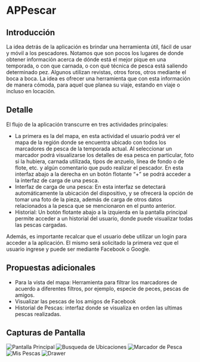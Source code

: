 # APPescar
## Introducción
La idea detrás de la aplicación es brindar una herramienta útil, fácil de usar y móvil a los pescadores.
Notamos que son pocos los lugares de donde obtener información acerca de dónde está el mejor pique en una temporada, o con que carnada, o con qué técnica de pesca está saliendo determinado pez.
Algunos utilizan revistas, otros foros, otros mediante el boca a boca. La idea es ofrecer una herramienta que con esta información de manera cómoda, para aquel que planea su viaje, estando en viaje o incluso en locación.

## Detalle
El flujo de la aplicación transcurre en tres actividades principales:
- La primera es la del mapa, en esta actividad el usuario podrá ver el mapa de la región donde se encuentra ubicado con todos los marcadores de pesca de la temporada actual. Al seleccionar un marcador podrá visualizarse los detalles de esa pesca en particular, foto si la hubiera, carnada utilizada, tipos de anzuelo, línea de fondo o de flote, etc. y algún comentario que pudo realizar el pescador. En esta interfaz abajo a la derecha en un botón flotante “+” se podrá acceder a la interfaz de carga de una pesca.
- Interfaz de carga de una pesca: En esta interfaz se detectará automáticamente la ubicación del dispositivo, y se ofrecerá la opción de tomar una foto de la pieza, además de carga de otros datos relacionados a la pesca que se mencionaron en el punto anterior.
- Historial: Un botón flotante abajo a la izquierda en la pantalla principal permite acceder a un historial del usuario, donde puede visualizar todas las pescas cargadas.

Además, es importante recalcar que el usuario debe utilizar un login para acceder a la aplicación. El mismo será solicitado la primera vez que el usuario ingrese y puede ser mediante Facebook o Google.

## Propuestas adicionales
- Para la vista del mapa:  Herramienta para filtrar los marcadores de acuerdo a diferentes filtros, por ejemplo, especie de peces, pescas de amigos.
- Visualizar las pescas de los amigos de Facebook 
- Historial de Pescas: interfaz donde se visualiza en orden las ultimas pescas realizadas.

## Capturas de Pantalla

![Pantalla Principal](https://github.com/UTN-FRBA-Mobile/APPescar/blob/master/screenshots/principal.png?raw=true)
![Busqueda de Ubicaciones](https://github.com/UTN-FRBA-Mobile/APPescar/blob/master/screenshots/busqueda.png?raw=true)
![Marcador de Pesca](https://github.com/UTN-FRBA-Mobile/APPescar/blob/master/screenshots/marcador.png?raw=true)
![Mis Pescas](https://github.com/UTN-FRBA-Mobile/APPescar/blob/master/screenshots/mispescas.png?raw=true)
![Drawer](https://github.com/UTN-FRBA-Mobile/APPescar/blob/master/screenshots/drawer.png?raw=true)
